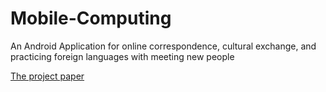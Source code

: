# Mobile-Computing

An Android Application for online correspondence, cultural exchange, and practicing foreign
languages with meeting new people




[The project paper](Paper.pdf)
